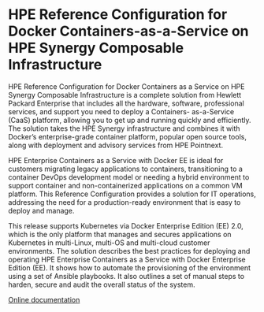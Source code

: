 # HPE Reference Configuration for Docker Containers-as-a-Service on HPE Synergy Composable Infrastructure


HPE Reference Configuration for Docker Containers as a Service on HPE Synergy Composable Infrastructure is a complete solution from
Hewlett Packard Enterprise that includes all the hardware, software, professional services, and support you need to deploy a Containers-
as-a-Service (CaaS) platform, allowing you to get up and running quickly and efficiently. The solution takes the HPE Synergy 
infrastructure and combines it with Docker’s enterprise-grade container platform, popular open source tools, along with deployment and 
advisory services from HPE Pointnext.

HPE Enterprise Containers as a Service with Docker EE is ideal for customers migrating legacy applications to containers, transitioning to 
a container DevOps development model or needing a hybrid environment to support container and non-containerized applications on a common 
VM platform. This Reference Configuration provides a solution for IT operations, addressing the need for a production-ready environment 
that is easy to deploy and manage.

This release supports Kubernetes via Docker Enterprise Edition (EE) 2.0, which is the only platform that manages and secures applications 
on Kubernetes in multi-Linux, multi-OS and multi-cloud customer environments. The solution describes the best practices for deploying and 
operating HPE Enterprise Containers as a Service with Docker Enterprise Edition (EE). It shows how to automate the provisioning of the 
environment using a set of Ansible playbooks. It also outlines a set of manual steps to harden, secure and audit the overall status of the 
system.


[Online documentation](/ops)

